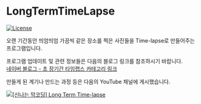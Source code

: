 # LongTermTimeLapse
[![License](https://img.shields.io/badge/license-LGPL--2.1-blue.svg)](https://licenses.nuget.org/LGPL-2.1-only)

오랜 기간동안 띄엄띄엄 가끔씩 같은 장소를 찍은 사진들을 Time-lapse로 만들어주는 프로그램입니다.

프로그램 업데이트 및 관련 정보들은 다음의 블로그 링크를 참조하시기 바랍니다.   
[네이버 블로그 - 초 장기간 타임랩스 카테고리 링크](https://blog.naver.com/PostList.nhn?blogId=vagabond-k&from=postList&categoryNo=12)

만들게 된 계기나 만드는 과정 등은 다음의 YouTube 채널에 게시했습니다.   

[![[신나는 막코딩] Long Term Time-lapse](https://img.youtube.com/vi/yt3wJTxToa4/hqdefault.jpg)](https://youtu.be/yt3wJTxToa4)
